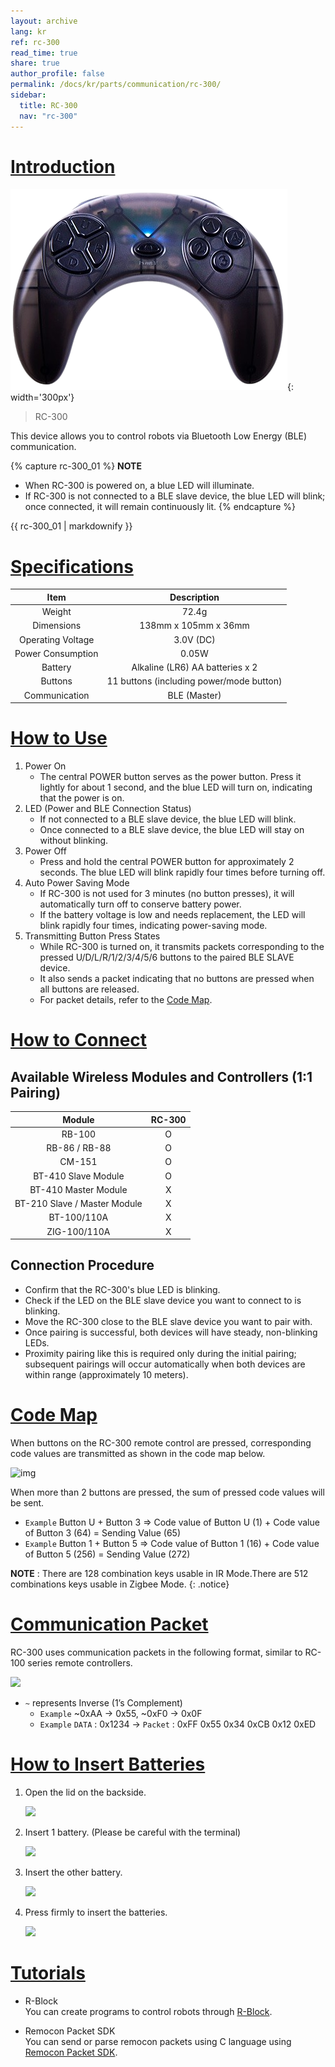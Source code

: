 ```yaml
---
layout: archive
lang: kr
ref: rc-300
read_time: true
share: true
author_profile: false
permalink: /docs/kr/parts/communication/rc-300/
sidebar:
  title: RC-300
  nav: "rc-300"
---
```


# [Introduction](#introduction)

![img](/assets/images/parts/communication/rc-300_product.png){: width='300px'} 

> RC-300

This device allows you to control robots via Bluetooth Low Energy (BLE) communication.

{% capture rc-300_01 %}
**NOTE**
- When RC-300 is powered on, a blue LED will illuminate.
- If RC-300 is not connected to a BLE slave device, the blue LED will blink; once connected, it will remain continuously lit.
{% endcapture %}

<div class="notice">{{ rc-300_01 | markdownify }}</div>

# [Specifications](#specifications)

|        Item       |                Description               |
|:-----------------:|:----------------------------------------:|
|       Weight      |                   72.4g                  |
|     Dimensions    |            138mm x 105mm x 36mm          |
| Operating Voltage |                  3.0V (DC)               |
| Power Consumption |                   0.05W                  |
|      Battery      |     Alkaline (LR6) AA batteries x 2      |
|      Buttons      | 11 buttons (including power/mode button) |
|   Communication   |               BLE (Master)               |

# [How to Use](#how-to-use)

1. Power On
    - The central POWER button serves as the power button. Press it lightly for about 1 second, and the blue LED will turn on, indicating that the power is on.
2. LED (Power and BLE Connection Status)
    - If not connected to a BLE slave device, the blue LED will blink.
    - Once connected to a BLE slave device, the blue LED will stay on without blinking.
3. Power Off
    - Press and hold the central POWER button for approximately 2 seconds. The blue LED will blink rapidly four times before turning off.
4. Auto Power Saving Mode
    - If RC-300 is not used for 3 minutes (no button presses), it will automatically turn off to conserve battery power.
    - If the battery voltage is low and needs replacement, the LED will blink rapidly four times, indicating power-saving mode.
5. Transmitting Button Press States
    - While RC-300 is turned on, it transmits packets corresponding to the pressed U/D/L/R/1/2/3/4/5/6 buttons to the paired BLE SLAVE device.
    - It also sends a packet indicating that no buttons are pressed when all buttons are released.
    - For packet details, refer to the [Code Map](#code-map).

# [How to Connect](#how-to-connect)
## Available Wireless Modules and Controllers (1:1 Pairing)

|             Module           | RC-300 |
|:----------------------------:|:------:|
|             RB-100           |   O    |
|         RB-86 / RB-88        |   O    |
|             CM-151           |   O    |
|      BT-410 Slave Module     |   O    |
|     BT-410 Master Module     |   X    |
| BT-210 Slave / Master Module |   X    |
|          BT-100/110A         |   X    |
|          ZIG-100/110A        |   X    |

## Connection Procedure
- Confirm that the RC-300's blue LED is blinking.
- Check if the LED on the BLE slave device you want to connect to is blinking.
- Move the RC-300 close to the BLE slave device you want to pair with.
- Once pairing is successful, both devices will have steady, non-blinking LEDs.
- Proximity pairing like this is required only during the initial pairing; subsequent pairings will occur automatically when both devices are within range (approximately 10 meters).

# <a name="code-map"></a>[Code Map](#code-map)

When buttons on the RC-300 remote control are pressed, corresponding code values are transmitted as shown in the code map below.

![img](/assets/images/parts/communication/rc-100_12.png)

When more than 2 buttons are pressed, the sum of pressed code values will be sent.  
- `Example` Button U + Button 3 => Code value of Button U (1) + Code value of Button 3 (64) = Sending Value (65)
- `Example` Button 1 + Button 5 => Code value of Button 1 (16) + Code value of Button 5 (256) = Sending Value (272)

**NOTE** : There are 128 combination keys usable in IR Mode.There are 512 combinations keys usable in Zigbee Mode.
{: .notice}

# [Communication Packet](#communication-packet)

RC-300 uses communication packets in the following format, similar to RC-100 series remote controllers.

![](/assets/images/parts/communication/rc-100_13.gif)

- `~` represents Inverse (1’s Complement)  
  - `Example` ~0xAA -> 0x55, ~0xF0 -> 0x0F
  - `Example` `DATA` : 0x1234 -> `Packet` : 0xFF 0x55 0x34 0xCB 0x12 0xED

# [How to Insert Batteries](#how-to-insert-batteries)

1. Open the lid on the backside.

    ![](/assets/images/parts/communication/rc-100_14.jpg)

2. Insert 1 battery. (Please be careful with the terminal)

    ![](/assets/images/parts/communication/rc-100_15.jpg)

3. Insert the other battery.

    ![](/assets/images/parts/communication/rc-100_16.jpg)

4. Press firmly to insert the batteries.

    ![](/assets/images/parts/communication/rc-100_17.jpg)

# [Tutorials](#tutorials)

- R-Block  
  You can create programs to control robots through [R-Block](https://rblock.steamcup.org/?lang=en).


- Remocon Packet SDK  
  You can send or parse remocon packets using C language using [Remocon Packet SDK](/docs/en/software/sdk/zigbee_sdk/).


[R-Block]: https://rblock.steamcup.org/?lang=en
[Remocon Packet SDK]: /docs/en/software/embedded_sdk/zigbee_sdk/
